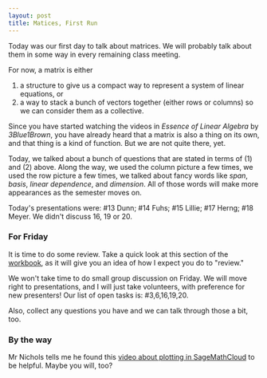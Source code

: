 ```yaml
---
layout: post
title: Matices, First Run
---
```


Today was our first day to talk about matrices. We will probably talk about them
in some way in every remaining class meeting.

For now, a matrix is either

 1. a structure to give us a compact way to represent a system of linear equations, or
 2. a way to stack a bunch of vectors together (either rows or columns) so we can
 consider them as a collective.

Since you have started watching the videos in _Essence of Linear Algebra_ by _3Blue1Brown_,
you have already heard that a matrix is also a thing on its own, and that thing is
a kind of function. But we are not quite there, yet.

Today, we talked about a bunch of questions that are stated in terms of (1) and (2)
above. Along the way, we used the column picture a few times, we used the row picture
a few times, we talked about fancy words like _span_, _basis_, _linear dependence_,
and _dimension_. All of those words will make more appearances as the semester moves on.

Today's presentations were: \#13 Dunn; \#14 Fuhs; \#15 Lillie; \#17 Herng; \#18 Meyer.
We didn't discuss 16, 19 or 20.

### For Friday

It is time to do some review. Take a quick look at this section of the [workbook][], as
it will give you an idea of how I expect you do to "review."

[workbook]: http://theronhitchman.github.io/linear-algebra/course-materials/workbook/basic-objects-going-further.html

We won't take time to do small group discussion on Friday. We will move right to
presentations, and I will just take volunteers, with preference for new presenters!
Our list of open tasks is: \#3,6,16,19,20.

Also, collect any questions you have and we can talk through those a bit, too.

### By the way

Mr Nichols tells me he found this [video about plotting in SageMathCloud][video] to be helpful.
Maybe you will, too?

[video]: https://www.youtube.com/watch?v=pKkUZ8yiXjU&app=desktop
